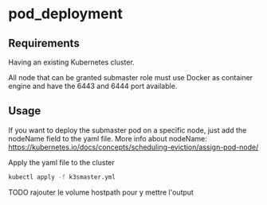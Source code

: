 # pod_deployment 

## Requirements

Having an existing Kubernetes cluster. 

All node that can be granted submaster role must use Docker as container engine and have the 6443 and 6444 port available.

## Usage

If you want to deploy the submaster pod on a specific node, just add the nodeName field to the yaml file. More info about nodeName: https://kubernetes.io/docs/concepts/scheduling-eviction/assign-pod-node/

Apply the yaml file to the cluster

```bash 
kubectl apply -f k3smaster.yml
```

TODO rajouter le volume hostpath pour y mettre l'output 
